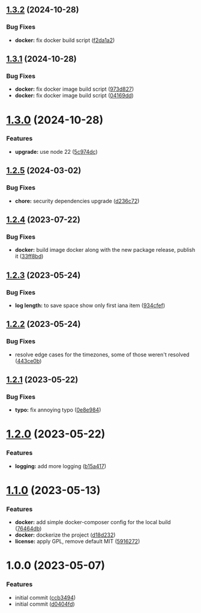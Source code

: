 ## [1.3.2](https://github.com/syroegkin/nxtp-js/compare/v1.3.1...v1.3.2) (2024-10-28)


### Bug Fixes

* **docker:** fix docker build script ([f2da1a2](https://github.com/syroegkin/nxtp-js/commit/f2da1a2433320dbb2221d5c5138ab784fd486b9d))

## [1.3.1](https://github.com/syroegkin/nxtp-js/compare/v1.3.0...v1.3.1) (2024-10-28)


### Bug Fixes

* **docker:** fix docker image build script ([973d827](https://github.com/syroegkin/nxtp-js/commit/973d827a7b96e663f3442e59df97246c28b74c10))
* **docker:** fix docker image build script ([04169dd](https://github.com/syroegkin/nxtp-js/commit/04169ddb92f3d472b089b819e31ea63d816b996f))

# [1.3.0](https://github.com/syroegkin/nxtp-js/compare/v1.2.5...v1.3.0) (2024-10-28)


### Features

* **upgrade:** use node 22 ([5c974dc](https://github.com/syroegkin/nxtp-js/commit/5c974dcf74a056ef280a24cfaa39f62f369d731a))

## [1.2.5](https://github.com/syroegkin/nxtp-js/compare/v1.2.4...v1.2.5) (2024-03-02)


### Bug Fixes

* **chore:** security dependencies upgrade ([d236c72](https://github.com/syroegkin/nxtp-js/commit/d236c726e13b956cde394973b58f522c5e1abc1a))

## [1.2.4](https://github.com/syroegkin/nxtp-js/compare/v1.2.3...v1.2.4) (2023-07-22)


### Bug Fixes

* **docker:** build image docker along with the new package release, publish it ([33ff8bd](https://github.com/syroegkin/nxtp-js/commit/33ff8bd543edff38d46c82a04749627c56c4ced5))

## [1.2.3](https://github.com/syroegkin/nxtp-js/compare/v1.2.2...v1.2.3) (2023-05-24)


### Bug Fixes

* **log length:** to save space show only first iana item ([934cfef](https://github.com/syroegkin/nxtp-js/commit/934cfef51ac29fb5b0824463dcd1f63183c361df))

## [1.2.2](https://github.com/syroegkin/nxtp-js/compare/v1.2.1...v1.2.2) (2023-05-24)


### Bug Fixes

* resolve edge cases for the timezones, some of those weren't resolved ([443ce0b](https://github.com/syroegkin/nxtp-js/commit/443ce0b113d9ac360cfd1faaff0c3ec700b202a3))

## [1.2.1](https://github.com/syroegkin/nxtp-js/compare/v1.2.0...v1.2.1) (2023-05-22)


### Bug Fixes

* **typo:** fix annoying typo ([0e8e984](https://github.com/syroegkin/nxtp-js/commit/0e8e98437ce15f0e4750d3ec763b6272b3214b1b))

# [1.2.0](https://github.com/syroegkin/nxtp-js/compare/v1.1.0...v1.2.0) (2023-05-22)


### Features

* **logging:** add more logging ([b15a417](https://github.com/syroegkin/nxtp-js/commit/b15a417462495265d1811c8045a9b681e890250b))

# [1.1.0](https://github.com/syroegkin/nxtp-js/compare/v1.0.0...v1.1.0) (2023-05-13)


### Features

* **docker:** add simple docker-composer config for the local build ([76464db](https://github.com/syroegkin/nxtp-js/commit/76464db5cc2de239f4d8c5285aad3b81f19ad9cc))
* **docker:** dockerize the project ([d18d232](https://github.com/syroegkin/nxtp-js/commit/d18d232a29401d6bfe5ca871df9423aba04c6058))
* **license:** apply GPL, remove default MIT ([5916272](https://github.com/syroegkin/nxtp-js/commit/591627259a98841b1834b1b902aa14992b9d7d56))

# 1.0.0 (2023-05-07)


### Features

* initial commit ([ccb3494](https://github.com/syroegkin/nxtp-js/commit/ccb3494f7839cabfe6428b34db37c068e7694d2a))
* initial commit ([d0404fd](https://github.com/syroegkin/nxtp-js/commit/d0404fdf9dfdd9f8c5ea998c8ecd32925db4baae))
